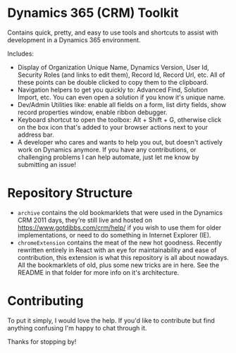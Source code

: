 # Dynamics 365 (CRM) Toolkit

Contains quick, pretty, and easy to use tools and shortcuts to assist with development in a Dynamics 365 environment.

Includes:
 - Display of Organization Unique Name, Dynamics Version, User Id, Security Roles (and links to edit them), Record Id, Record Url, etc. All of these points can be double clicked to copy them to the clipboard.
 - Navigation helpers to get you quickly to: Advanced Find, Solution Import, etc. You can even open a solution if you know it's unique name.
 - Dev/Admin Utilities like: enable all fields on a form, list dirty fields, show record properties window, enable ribbon debugger.
 - Keyboard shortcut to open the toolbox: Alt + Shift + G, otherwise click on the box icon that's added to your browser actions next to your address bar.
 - A developer who cares and wants to help you out, but doesn't actively work on Dynamics anymore. If you have any contributions, or challenging problems I can help automate, just let me know by submitting an issue!

# Repository Structure

 - `archive` contains the old bookmarklets that were used in the Dynamics CRM 2011 days, they're still live and hosted on https://www.gotdibbs.com/crm/help/ if you wish to use them for older implementations, or need to do something in Internet Explorer (IE).
 - `chromeExtension` contains the meat of the new hot goodness. Recently rewritten entirely in React with an eye for maintainability and ease of contribution, this extension is what this repository is all about nowadays. All the bookmarklets of old, plus some new tricks are in here. See the README in that folder for more info on it's architecture.


# Contributing

To put it simply, I would love the help. If you'd like to contribute but find anything confusing I'm happy to chat through it.

Thanks for stopping by!